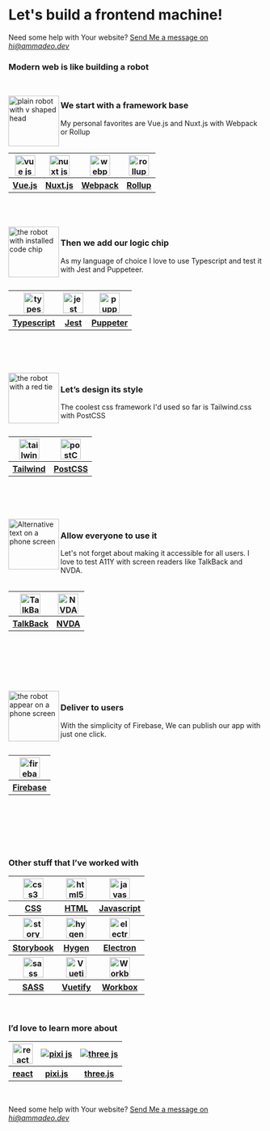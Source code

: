 <h1 align="left">Let's build a frontend machine!</h1>
<p>Need some help with Your website? <a href="mailto:hi@ammadeo.dev">Send Me a message on <em>hi@ammadeo.dev</em></a></p>
<h3>Modern web is like building a robot</h3>
<br />
<p>
 <img align="left" src="https://res.cloudinary.com/amadeusz/image/upload/v1610632844/github%20profile/framework_zmyrsv.svg" alt="plain robot with v shaped head" width="100" />
 <h3 align="left">We start with a framework base</h3>
 My personal favorites are Vue.js and Nuxt.js with Webpack or Rollup
 <br />
 <br />
 <table>
  <tr>
   <th>
    <a href="https://vuejs.org/">
     <img src="https://res.cloudinary.com/amadeusz/image/upload/f_auto,t_g_icon/v1610637824/github%20profile/icons/vue_ruwkaz.png" alt="vue js" height="40" align="center" />
    </a>
   </th>
   <th>
    <a href="https://nuxtjs.org/">
     <img src="https://res.cloudinary.com/amadeusz/image/upload/f_auto,t_g_icon/v1610638030/github%20profile/icons/nuxt_dw1jcb.png" alt="nuxt js" height="40" align="center" />
    </a>
   </th>
   <th>
    <a href="https://webpack.js.org/">
     <img src="https://res.cloudinary.com/amadeusz/image/upload/f_auto,t_g_icon/v1610637991/github%20profile/icons/webpack_n5vvzd.png" alt="webpack" height="40" align="center" />
    </a>
   </th>
    <th>
    <a href="http://rollupjs.org/">
     <img src="https://res.cloudinary.com/amadeusz/image/upload/f_auto,t_g_icon/v1610640920/github%20profile/icons/rollup_transparent_dok0zo.png" alt="rollup" height="40" align="center" />
    </a>
   </th>
  </tr>
  <tr>
   <th>
    <a href="https://vuejs.org/">
      Vue.js
    </a>
   </th>
    <th>
    <a href="https://nuxtjs.org/">
      Nuxt.js
    </a>
   </th>
    <th>
    <a href="https://webpack.js.org/">
      Webpack
    </a>
   </th>
    <th>
    <a href="http://rollupjs.org/">
      Rollup
    </a>
   </th>
  </tr>
 </table>
 <br />
 <br />
 <br />
 <img align="left" src="https://res.cloudinary.com/amadeusz/image/upload/v1610632844/github%20profile/code_fr2tmh.svg" alt="the robot with installed code chip" width="100" />
 <h3 align="left">Then we add our logic chip</h3>
As my language of choice I love to use Typescript and test it with Jest and Puppeteer.
 <br />
 <br />
 <table>
  <tr>
   <th>
    <a href="https://www.typescriptlang.org/">
     <img src="https://res.cloudinary.com/amadeusz/image/upload/f_auto,t_g_icon/v1610637922/github%20profile/icons/typescript_ri2hee.png" alt="typescript" height="40" align="center" />
    </a>
   </th>
   <th>
    <a href="https://jestjs.io/">
     <img src="https://res.cloudinary.com/amadeusz/image/upload/f_auto,t_g_icon/v1610638238/github%20profile/icons/jest.svg" alt="jest" height="40" align="center" />
    </a>
   </th>
   <th>
    <a href="https://pptr.dev/">
     <img src="https://res.cloudinary.com/amadeusz/image/upload/f_auto,t_g_icon/v1610638231/github%20profile/icons/puppeteer.png" alt="puppeter" height="40" align="center" />
    </a>
   </th>
  </tr>
  <tr>
   <th>
    <a href="https://www.typescriptlang.org/">
      Typescript
    </a>
   </th>
    <th>
    <a href="https://jestjs.io/">
      Jest
    </a>
   </th>
    <th>
    <a href="https://pptr.dev/">
      Puppeter
    </a>
   </th>
  </tr>
 </table>
 <br />
 <br />
 <br />
 <br />
 <img align="left" src="https://res.cloudinary.com/amadeusz/image/upload/v1610632844/github%20profile/style_bfqiem.svg" alt="the robot with a red tie" width="100" />
 <h3 align="left">Let’s design its style</h3>
 The coolest css framework I'd used so far is Tailwind.css with PostCSS
 <br />
 <br />
 <table>
  <tr>
   <th>
    <a href="https://tailwindcss.com/">
     <img src="https://res.cloudinary.com/amadeusz/image/upload/f_auto,t_g_icon/v1610638412/github%20profile/icons/tailwindcss-icon_sadfo6.svg" alt="tailwind" height="40" align="center" /></a>
   </th>
   <th>
    <a href="https://postcss.org/">
     <img src="https://res.cloudinary.com/amadeusz/image/upload/f_auto,t_g_icon/v1610638432/github%20profile/icons/postcss-icon_b0mhna.svg" alt="postCSS" height="40" align="center" />
    </a>
   </th>
  </tr>
  <tr>
   <th>
    <a href="https://tailwindcss.com/">
      Tailwind
    </a>
   </th>
    <th>
    <a href="https://postcss.org/">
      PostCSS
    </a>
   </th>
  </tr>
 </table>
 <br />
 <br />
 <br />
 <br />
  <img align="left" src="https://res.cloudinary.com/amadeusz/image/upload/c_scale,f_auto,w_100/v1610629867/github%20profile/A11Y_dbvnmk.svg" alt="Alternative text on a phone screen" width="100" />
 <h3 align="left">Allow everyone to use it</h3>
 Let's not forget about making it accessible for all users. I love to test A11Y with screen readers like TalkBack and NVDA.
 <br />
 <br />
 <table>
  <tr>
   <th>
    <a href="https://support.google.com/accessibility/android/answer/6006564">
     <img src="https://res.cloudinary.com/amadeusz/image/upload/f_auto,t_g_icon/v1610638459/github%20profile/icons/Android-Accessibility-Suite_hdb8yv.png" alt="TalkBack" height="40" align="center" />
    </a>
   </th>
   <th>
    <a href="https://www.nvaccess.org/">
     <img src="https://res.cloudinary.com/amadeusz/image/upload/f_auto,t_g_icon/v1610638459/github%20profile/icons/nvda_mtj8wp.png" alt="NVDA" height="40" align="center" />
    </a>
   </th>
  </tr>
  <tr>
   <th>
    <a href="https://support.google.com/accessibility/android/answer/6006564">
      TalkBack
    </a>
   </th>
    <th>
    <a href="https://www.nvaccess.org/">
      NVDA
    </a>
   </th>
  </tr>
 </table>
 <br />
 <br />
 <br />
 <br />
 <br />
 <br />
 <img align="left" src="https://res.cloudinary.com/amadeusz/image/upload/c_scale,f_auto,w_100/v1610629867/github%20profile/publish_jepeff.gif" alt="the robot appear on a phone screen" width="100" />
 <h3 align="left">Deliver to users</h3>
 With the simplicity of Firebase, We can publish our app with just one click.
 <br />
 <br />
 <table>
  <tr>
   <th>
    <a href="https://firebase.google.com/">
     <img src="https://res.cloudinary.com/amadeusz/image/upload/f_auto,t_g_icon/v1610638459/github%20profile/icons/firebase-icon_a9swhh.svg" alt="firebase" height="40" align="center" />
    </a>
   </th>
  </tr>
   <tr>
   <th>
    <a href="https://firebase.google.com/">
      Firebase
    </a>
   </th>
  </tr>
 </table>
 <br />
 <br />
 <br />
 <br />
 <br />
 <h3>Other stuff that I’ve worked with</h3>
 <table>
  <tr>
   <th>
    <a href="https://github.com/topics/css">
     <img src="https://res.cloudinary.com/amadeusz/image/upload/f_auto,t_g_icon/v1610637953/github%20profile/icons/css_xxo3rm.png" alt="css3" height="40" align="center" />
    </a>
   </th>
   <th>
    <a href="https://github.com/topics/html">
     <img src="https://res.cloudinary.com/amadeusz/image/upload/f_auto,t_g_icon/v1610637876/github%20profile/icons/html_wwcvie.png" alt="html5" height="40" align="center" />
    </a>
   </th>
   <th>
    <a href="https://github.com/topics/javascript">
     <img src="https://res.cloudinary.com/amadeusz/image/upload/f_auto,t_g_icon/v1610637895/github%20profile/icons/javascript_cxzlbu.png" alt="javascript" height="40" align="center" />
    </a>
   </th>
  </tr>
   <tr>
   <th>
    <a href="https://github.com/topics/css">
      CSS
    </a>
   </th>
    <th>
    <a href="https://github.com/topics/html">
      HTML
    </a>
   </th>
    <th>
    <a href="https://github.com/topics/javascript">
      Javascript
    </a>
   </th>
  </tr>
  <tr>
   <th>
    <a href="https://storybook.js.org/">
     <img src="https://res.cloudinary.com/amadeusz/image/upload/f_auto,t_g_icon/v1610638486/github%20profile/icons/storybook_cziyvc.png" alt="storybook" height="40" align="center" />
    </a>
   </th>
    <th>
    <a href="http://www.hygen.io/">
     <img src="https://res.cloudinary.com/amadeusz/image/upload/f_auto,t_g_icon/v1610638513/github%20profile/icons/hygen.png" alt="hygen" height="40" align="center" />
    </a>
   </th>
   <th>
    <a href="https://www.electronjs.org/">
     <img src="https://res.cloudinary.com/amadeusz/image/upload/f_auto,t_g_icon/v1610640969/github%20profile/icons/electronjs-icon_ykzml9.svg" alt="electron" height="40" align="center" />
    </a>
   </th>
   </tr>
   <tr>
   <th>
    <a href="https://storybook.js.org/">
      Storybook
    </a>
   </th>
    <th>
    <a href="http://www.hygen.io/">
      Hygen
    </a>
   </th>
    <th>
    <a href="https://www.electronjs.org/">
      Electron
    </a>
   </th>
  </tr>
   <tr>
   <th>
    <a href="https://sass-lang.com/">
     <img src="https://res.cloudinary.com/amadeusz/image/upload/f_auto,t_g_icon/v1610641710/github%20profile/icons/sass_plf88b.png" alt="sass" height="40" align="center" />
    </a>
   </th>
   <th>
    <a href="https://vuetifyjs.com/">
     <img src="https://res.cloudinary.com/amadeusz/image/upload/f_auto,t_g_icon/v1610640875/github%20profile/icons/vuetify_hryj8j.svg" alt="Vuetify" height="40" align="center" />
    </a>
   </th>
    <th>
    <a href="https://developers.google.com/web/tools/workbox">
     <img src="https://res.cloudinary.com/amadeusz/image/upload/f_auto,t_g_icon/v1610640875/github%20profile/icons/workbox_latk1f.png" alt="Workbox" height="40" align="center" />
    </a>
   </th>
  </tr>
   <tr>
   <th>
    <a href="https://sass-lang.com/">
      SASS
    </a>
   </th>
    <th>
    <a href="https://vuetifyjs.com/">
      Vuetify
    </a>
   </th>
    <th>
    <a href="https://developers.google.com/web/tools/workbox">
      Workbox
    </a>
   </th>
  </tr>
 </table>
 <br />
 <h3>I’d love to learn more about</h3>
 <table>
  <tr>
   <th>
    <a href="https://reactjs.org/">
     <img src="https://res.cloudinary.com/amadeusz/image/upload/f_auto,t_g_icon/v1610640897/github%20profile/icons/reactjs-icon_cyabgt.svg" alt="react" height="40" align="center" />
    </a>
   </th>
    <th>
    <a href="https://www.pixijs.com/">
    <img src="https://res.cloudinary.com/amadeusz/image/upload/f_auto,t_g_icon/v1610640944/github%20profile/icons/pixijs-v5-logo-1_bzxgev.png" alt="pixi js" align="center" />
    </a>
   </th>
  <th>
    <a href="https://threejs.org/">
    <img src="https://res.cloudinary.com/amadeusz/image/upload/f_auto,t_g_icon/v1610640944/github%20profile/icons/threejs_ke1gpu" alt="three js" align="center" />
    </a>
   </th>
  </tr>
  </tr>
   <tr>
   <th>
    <a href="https://reactjs.org/">
      react
    </a>
   </th>
    <th>
    <a href="https://www.pixijs.com/">
      pixi.js
    </a>
   </th>
    <th>
    <a href="https://threejs.org/">
      three.js
    </a>
   </th>
  </tr>
 </table>
 <br />
 <p>Need some help with Your website? <a href="mailto:hi@ammadeo.dev">Send Me a message on <em>hi@ammadeo.dev</em></a></p>
  <br />
</p>
